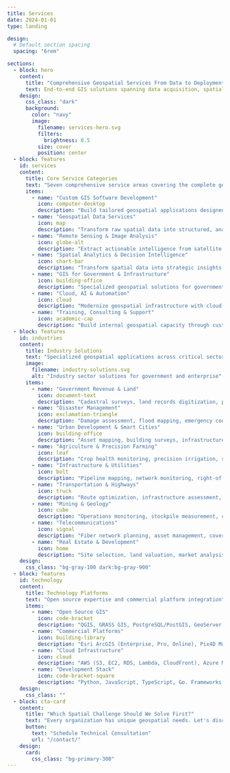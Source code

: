 ```yaml
---
title: Services
date: 2024-01-01
type: landing

design:
  # Default section spacing
  spacing: "6rem"

sections:
  - block: hero
    content:
      title: "Comprehensive Geospatial Services From Data to Deployment"
      text: End-to-end GIS solutions spanning data acquisition, spatial analysis, custom development, AI automation, and cloud infrastructure. We handle every stage of your geospatial intelligence needs with technology-agnostic expertise and government-grade reliability.
    design:
      css_class: "dark"
      background:
        color: "navy"
        image:
          filename: services-hero.svg
          filters:
            brightness: 0.5
          size: cover
          position: center
  - block: features
    id: services
    content:
      title: Core Service Categories
      text: "Seven comprehensive service areas covering the complete geospatial lifecycle"
      items:
        - name: "Custom GIS Software Development"
          icon: computer-desktop
          description: "Build tailored geospatial applications designed specifically for your operational workflows. Web GIS applications, mobile field collection apps, 3D digital twins, and GIS dashboards with analytics. Technologies: Leaflet, Mapbox GL, CesiumJS, Django, Flask, React, Angular."
        - name: "Geospatial Data Services"
          icon: map
          description: "Transform raw spatial data into structured, analysis-ready formats. Spatial data digitization, CAD to GIS conversion, geodatabase design and management, topographic and cadastral mapping. Formats: Shapefile, GeoJSON, PostGIS, ArcGIS Geodatabase."
        - name: "Remote Sensing & Image Analysis"
          icon: globe-alt
          description: "Extract actionable intelligence from satellite imagery and drone surveys. Land Use/Land Cover classification, vegetation indices for crop health, 3D orthomosaics, AI-based object detection, and environmental terrain analysis. Platforms: Landsat, Sentinel-2, Pix4D, Google Earth Engine."
        - name: "Spatial Analytics & Decision Intelligence"
          icon: chart-bar
          description: "Transform spatial data into strategic insights through advanced analytics. Hotspot analysis, route optimization, predictive modeling with Geo-AI, real-time GIS with IoT integration. Tools: Python GeoPandas, ArcGIS Spatial Statistics, machine learning frameworks."
        - name: "GIS for Government & Infrastructure"
          icon: building-office
          description: "Specialized geospatial solutions for government departments and large infrastructure projects. Smart city GIS, water/sewerage asset mapping, land records and cadastral mapping, disaster management and emergency response. Programs: Smart Cities Mission, DILRMP, AMRUT, Jal Jeevan Mission."
        - name: "Cloud, AI & Automation"
          icon: cloud
          description: "Modernize geospatial infrastructure with cloud-native deployments and AI-powered automation. Cloud GIS deployment on AWS/Azure/GCP, AI/ML-powered feature extraction, RESTful spatial APIs, and DevOps for GIS applications with Docker/Kubernetes."
        - name: "Training, Consulting & Support"
          icon: academic-cap
          description: "Build internal geospatial capacity through customized training and strategic consulting. GIS implementation consulting, data governance and metadata management, hands-on workshops for QGIS/ArcGIS/PostGIS, and ongoing maintenance with technical support."
  - block: features
    id: industries
    content:
      title: Industry Solutions
      text: "Specialized geospatial applications across critical sectors"
      image:
        filename: industry-solutions.svg
        alt: "Industry sector solutions for government and enterprise"
      items:
        - name: "Government Revenue & Land"
          icon: document-text
          description: "Cadastral surveys, land records digitization, property mapping, BhuNaksha integration, automated 7/12 extract generation."
        - name: "Disaster Management"
          icon: exclamation-triangle
          description: "Damage assessment, flood mapping, emergency coordination, evacuation route planning, GSDMA SEOC dashboards."
        - name: "Urban Development & Smart Cities"
          icon: building-office
          description: "Asset mapping, building surveys, infrastructure monitoring, 3D city models, citizen service portals."
        - name: "Agriculture & Precision Farming"
          icon: leaf
          description: "Crop health monitoring, precision irrigation, soil analysis, yield prediction, subsidy verification."
        - name: "Infrastructure & Utilities"
          icon: bolt
          description: "Pipeline mapping, network monitoring, right-of-way management, SCADA integration, outage management."
        - name: "Transportation & Highways"
          icon: truck
          description: "Route optimization, infrastructure assessment, traffic analysis, corridor mapping, bridge inventories."
        - name: "Mining & Geology"
          icon: cube
          description: "Operations monitoring, stockpile measurement, compliance tracking, terrain modeling, safety monitoring."
        - name: "Telecommunications"
          icon: signal
          description: "Fiber network planning, asset management, coverage analysis, tower site selection, route optimization."
        - name: "Real Estate & Development"
          icon: home
          description: "Site selection, land valuation, market analysis, demographic overlays, feasibility studies."
    design:
      css_class: "bg-gray-100 dark:bg-gray-900"
  - block: features
    id: technology
    content:
      title: Technology Platforms
      text: "Open source expertise and commercial platform integration"
      items:
        - name: "Open Source GIS"
          icon: code-bracket
          description: "QGIS, GRASS GIS, PostgreSQL/PostGIS, GeoServer, MapServer, Leaflet, OpenLayers, GDAL/OGR, Python GeoPandas."
        - name: "Commercial Platforms"
          icon: building-library
          description: "Esri ArcGIS (Enterprise, Pro, Online), Pix4D Mapper, Agisoft Metashape, ENVI, ERDAS IMAGINE, SNAP ESA."
        - name: "Cloud Infrastructure"
          icon: cloud
          description: "AWS (S3, EC2, RDS, Lambda, CloudFront), Azure Maps and Database, Google Earth Engine, Docker, Kubernetes, Terraform, Ansible."
        - name: "Development Stack"
          icon: code-bracket-square
          description: "Python, JavaScript, TypeScript, Go. Frameworks: Django, Flask, FastAPI, Express.js, React, Angular, Vue. Databases: PostgreSQL, MongoDB, InfluxDB."
    design:
      css_class: ""
  - block: cta-card
    content:
      title: "Which Spatial Challenge Should We Solve First?"
      text: "Every organization has unique geospatial needs. Let's discuss which service—or combination of services—can accelerate your operational goals and strategic initiatives."
      button:
        text: "Schedule Technical Consultation"
        url: "/contact/"
    design:
      card:
        css_class: "bg-primary-300"
---
```

